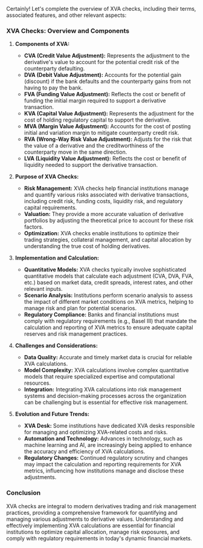 Certainly! Let's complete the overview of XVA checks, including their terms, associated features, and other relevant aspects:

### XVA Checks: Overview and Components

1. **Components of XVA:**
   - **CVA (Credit Value Adjustment):** Represents the adjustment to the derivative's value to account for the potential credit risk of the counterparty defaulting.
   - **DVA (Debit Value Adjustment):** Accounts for the potential gain (discount) if the bank defaults and the counterparty gains from not having to pay the bank.
   - **FVA (Funding Value Adjustment):** Reflects the cost or benefit of funding the initial margin required to support a derivative transaction.
   - **KVA (Capital Value Adjustment):** Represents the adjustment for the cost of holding regulatory capital to support the derivative.
   - **MVA (Margin Value Adjustment):** Accounts for the cost of posting initial and variation margin to mitigate counterparty credit risk.
   - **RVA (Wrong-Way Risk Value Adjustment):** Adjusts for the risk that the value of a derivative and the creditworthiness of the counterparty move in the same direction.
   - **LVA (Liquidity Value Adjustment):** Reflects the cost or benefit of liquidity needed to support the derivative transaction.

2. **Purpose of XVA Checks:**
   - **Risk Management:** XVA checks help financial institutions manage and quantify various risks associated with derivative transactions, including credit risk, funding costs, liquidity risk, and regulatory capital requirements.
   - **Valuation:** They provide a more accurate valuation of derivative portfolios by adjusting the theoretical price to account for these risk factors.
   - **Optimization:** XVA checks enable institutions to optimize their trading strategies, collateral management, and capital allocation by understanding the true cost of holding derivatives.

3. **Implementation and Calculation:**
   - **Quantitative Models:** XVA checks typically involve sophisticated quantitative models that calculate each adjustment (CVA, DVA, FVA, etc.) based on market data, credit spreads, interest rates, and other relevant inputs.
   - **Scenario Analysis:** Institutions perform scenario analysis to assess the impact of different market conditions on XVA metrics, helping to manage risk and plan for potential scenarios.
   - **Regulatory Compliance:** Banks and financial institutions must comply with regulatory requirements (e.g., Basel III) that mandate the calculation and reporting of XVA metrics to ensure adequate capital reserves and risk management practices.

4. **Challenges and Considerations:**
   - **Data Quality:** Accurate and timely market data is crucial for reliable XVA calculations.
   - **Model Complexity:** XVA calculations involve complex quantitative models that require specialized expertise and computational resources.
   - **Integration:** Integrating XVA calculations into risk management systems and decision-making processes across the organization can be challenging but is essential for effective risk management.

5. **Evolution and Future Trends:**
   - **XVA Desk:** Some institutions have dedicated XVA desks responsible for managing and optimizing XVA-related costs and risks.
   - **Automation and Technology:** Advances in technology, such as machine learning and AI, are increasingly being applied to enhance the accuracy and efficiency of XVA calculations.
   - **Regulatory Changes:** Continued regulatory scrutiny and changes may impact the calculation and reporting requirements for XVA metrics, influencing how institutions manage and disclose these adjustments.

### Conclusion

XVA checks are integral to modern derivatives trading and risk management practices, providing a comprehensive framework for quantifying and managing various adjustments to derivative values. Understanding and effectively implementing XVA calculations are essential for financial institutions to optimize capital allocation, manage risk exposures, and comply with regulatory requirements in today's dynamic financial markets.
